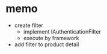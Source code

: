 # memo

- create filter
  - implement IAuthenticationFilter
  - execute by framework
- add filter to product detail
